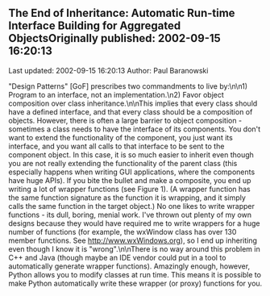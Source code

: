 ## The End of Inheritance: Automatic Run-time Interface Building for Aggregated ObjectsOriginally published: 2002-09-15 16:20:13 
Last updated: 2002-09-15 16:20:13 
Author: Paul Baranowski 
 
"Design Patterns" [GoF] prescribes two commandments to live by:\n\n1) Program to an interface, not an implementation.\n2) Favor object composition over class inheritance.\n\nThis implies that every class should have a defined interface, and that every class should be a composition of objects.  However, there is often a large barrier to object composition - sometimes a class needs to have the interface of its components.  You don't want to extend the functionality of the component, you just want its interface, and you want all calls to that interface to be sent to the component object.  In this case, it is so much easier to inherit even though you are not really extending the functionality of the parent class (this especially happens when writing GUI applications, where the components have huge APIs).  If you bite the bullet and make a composite, you end up writing a lot of wrapper functions (see Figure 1).  (A wrapper function has the same function signature as the function it is wrapping, and it simply calls the same function in the target object.)  No one likes to write wrapper functions - its dull, boring, menial work.  I've thrown out plenty of my own designs because they would have required me to write wrappers for a huge number of functions (for example, the wxWindow class has over 130 member functions. See http://www.wxWindows.org), so I end up inheriting even though I know it is "wrong".\n\nThere is no way around this problem in C++ and Java (though maybe an IDE vendor could put in a tool to automatically generate wrapper functions).  Amazingly enough, however, Python allows you to modify classes at run time.  This means it is possible to make Python automatically write these wrapper (or proxy) functions for you.